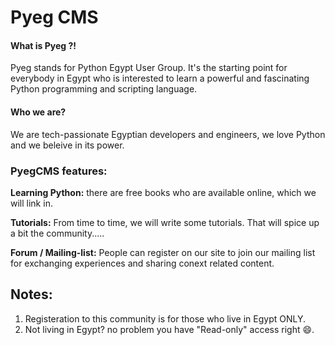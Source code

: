 # Pyeg CMS

#### What is Pyeg ?!

Pyeg stands for Python Egypt User Group. It's the starting point for everybody in Egypt who is interested to learn a powerful and fascinating Python programming and scripting language.

#### Who we are?

We are tech-passionate Egyptian developers and engineers, we love Python and we beleive in its power.


### PyegCMS features:


**Learning Python:** there are free books who are available online, which we will link in.



**Tutorials:** From time to time, we will write some tutorials. That will spice up a bit the community.....





**Forum / Mailing-list:** People can register on our site to join our mailing list for exchanging experiences and sharing conext related content.



## Notes:

1. Registeration to this community is for those who live in Egypt ONLY.
2. Not living in Egypt? no problem you have "Read-only" access right :smile:.

